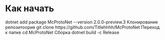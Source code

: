 # Как начать

<tabs>
    <tab title="NuGet">
        <code-block lang="bash">dotnet add package McProtoNet --version 2.0.0-preview.3</code-block>
    </tab>
    <tab title="Сборка из исходного кода">
        <procedure>
        <step>
        Клонирование репозитоория
         <code-block lang="batch">git clone https://github.com/Titlehhhh/McProtoNet</code-block>
        </step>
        <step>
        Переход к папке
        <code-block lang="batch">cd McProtoNet</code-block>
        </step>
        <step>
        Сборка
        <code-block lang="batch">dotnet build -c Release</code-block>
        </step>
        </procedure>       
    </tab>
</tabs>



